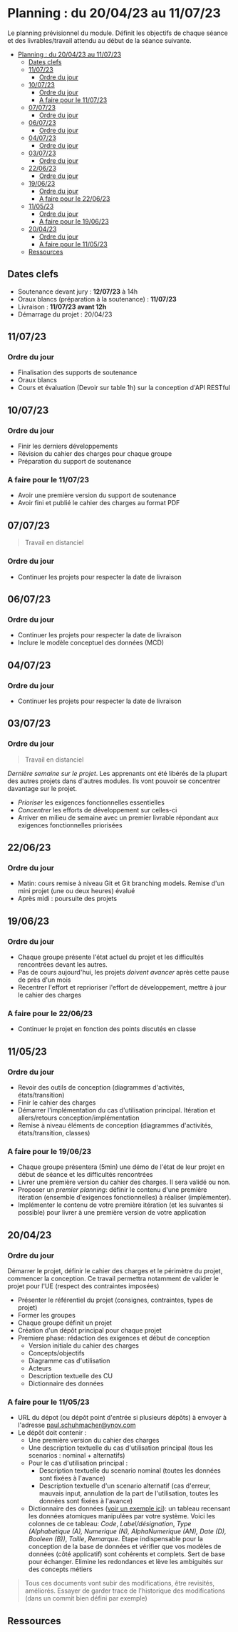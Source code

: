 # Planning : du 20/04/23 au 11/07/23

Le planning prévisionnel du module. Définit les objectifs de chaque séance et des livrables/travail attendu au début de la séance suivante.

- [Planning : du 20/04/23 au 11/07/23](#planning--du-200423-au-110723)
  - [Dates clefs](#dates-clefs)
  - [11/07/23](#110723)
    - [Ordre du jour](#ordre-du-jour)
  - [10/07/23](#100723)
    - [Ordre du jour](#ordre-du-jour-1)
    - [A faire pour le 11/07/23](#a-faire-pour-le-110723)
  - [07/07/23](#070723)
    - [Ordre du jour](#ordre-du-jour-2)
  - [06/07/23](#060723)
    - [Ordre du jour](#ordre-du-jour-3)
  - [04/07/23](#040723)
    - [Ordre du jour](#ordre-du-jour-4)
  - [03/07/23](#030723)
    - [Ordre du jour](#ordre-du-jour-5)
  - [22/06/23](#220623)
    - [Ordre du jour](#ordre-du-jour-6)
  - [19/06/23](#190623)
    - [Ordre du jour](#ordre-du-jour-7)
    - [A faire pour le 22/06/23](#a-faire-pour-le-220623)
  - [11/05/23](#110523)
    - [Ordre du jour](#ordre-du-jour-8)
    - [A faire pour le 19/06/23](#a-faire-pour-le-190623)
  - [20/04/23](#200423)
    - [Ordre du jour](#ordre-du-jour-9)
    - [A faire pour le 11/05/23](#a-faire-pour-le-110523)
  - [Ressources](#ressources)

## Dates clefs

- Soutenance devant jury : **12/07/23** à 14h
- Oraux blancs (préparation à la soutenance) : **11/07/23**
- Livraison : **11/07/23 avant 12h**
- Démarrage du projet : 20/04/23

## 11/07/23

### Ordre du jour

- Finalisation des supports de soutenance
- Oraux blancs
- Cours et évaluation (Devoir sur table 1h) sur la conception d'API RESTful

## 10/07/23

### Ordre du jour

- Finir les derniers développements
- Révision du cahier des charges pour chaque groupe
- Préparation du support de soutenance

### A faire pour le 11/07/23

- Avoir une première version du support de soutenance
- Avoir fini et publié le cahier des charges au format PDF

## 07/07/23

> Travail en distanciel

### Ordre du jour

- Continuer les projets pour respecter la date de livraison

## 06/07/23

### Ordre du jour

- Continuer les projets pour respecter la date de livraison
- Inclure le modèle conceptuel des données (MCD)

## 04/07/23

### Ordre du jour

- Continuer les projets pour respecter la date de livraison

## 03/07/23

### Ordre du jour

> Travail en distanciel

*Dernière semaine sur le projet*. Les apprenants ont été libérés de la plupart des autres projets dans d'autres modules. Ils vont pouvoir se concentrer davantage sur le projet.

- *Prioriser* les exigences fonctionnelles essentielles
- *Concentrer* les efforts de développement sur celles-ci
- Arriver en milieu de semaine avec un premier livrable répondant aux exigences fonctionnelles priorisées

## 22/06/23

### Ordre du jour

- Matin: cours remise à niveau Git et Git branching models. Remise d'un mini projet (une ou deux heures) évalué
- Après midi : poursuite des projets

## 19/06/23

### Ordre du jour

- Chaque groupe présente l'état actuel du projet et les difficultés rencontrées devant les autres.
- Pas de cours aujourd'hui, les projets *doivent avancer* après cette pause de près d'un mois
- Recentrer l'effort et reprioriser l'effort de développement, mettre à jour le cahier des charges

### A faire pour le 22/06/23

- Continuer le projet en fonction des points discutés en classe

## 11/05/23

### Ordre du jour

- Revoir des outils de conception (diagrammes d'activités, états/transition)
- Finir le cahier des charges
- Démarrer l'implémentation du cas d'utilisation principal. Itération et allers/retours conception/implémentation
- Remise à niveau éléments de conception (diagrammes d'activités, états/transition, classes)

### A faire pour le 19/06/23

- Chaque groupe présentera (5min) une démo de l'état de leur projet en début de séance et les difficultés rencontrées
- Livrer une première version du cahier des charges. Il sera validé ou non.
- Proposer un *premier planning*: définir le contenu d'une première itération (ensemble d'exigences fonctionnelles) à réaliser (implémenter). 
- Implémenter le contenu de votre première itération (et les suivantes si possible) pour livrer à une première version de votre application

## 20/04/23

### Ordre du jour

Démarrer le projet, définir le cahier des charges et le périmètre du projet, commencer la conception. Ce travail permettra notamment de valider le projet pour l'UE (respect des contraintes imposées)

- Présenter le référentiel du projet (consignes, contraintes, types de projet)
- Former les groupes
- Chaque groupe définit un projet
- Création d'un dépôt principal pour chaque projet
- Premiere phase: rédaction des exigences et début de conception
  - Version initiale du cahier des charges
  - Concepts/objectifs
  - Diagramme cas d'utilisation
  - Acteurs
  - Description textuelle des CU
  - Dictionnaire des données

### A faire pour le 11/05/23

- URL du dépot (ou dépôt point d'entrée si plusieurs dépôts) à envoyer à l'adresse paul.schuhmacher@ynov.com
- Le dépôt doit contenir :
  - Une première version du cahier des charges
  - Une description textuelle du cas d'utilisation principal (tous les scenarios : nominal + alternatifs)
  - Pour le cas d'utilisation principal :
    - Description textuelle du scenario nominal (toutes les données sont fixées à l'avance) 
    - Description textuelle d'un scenario alternatif (cas d'erreur, mauvais input, annulation de la part de l'utilisation, toutes les données sont fixées à l'avance) 
  - Dictionnaire des données ([voir un exemple ici](https://www.univ-constantine2.dz/CoursOnLine/Benelhadj-Mohamed/co/grain3_2.html)): un tableau recensant les données atomiques manipulées par votre système. Voici les colonnes de ce tableau: *Code*, *Label/désignation*, *Type (Alphabetique (A), Numerique (N), AlphaNumerique (AN), Date (D), Booleen (B))*, *Taille*, *Remarque*. Étape indispensable pour la conception de la base de données et vérifier que vos modèles de données (côté applicatif) sont cohérents et complets. Sert de base pour échanger. Elimine les redondances et lève les ambiguités sur des concepts métiers

> Tous ces documents vont subir des modifications, être revisités, améliorés. Essayer de garder trace de l'historique des modifications (dans un commit bien défini par exemple)


## Ressources